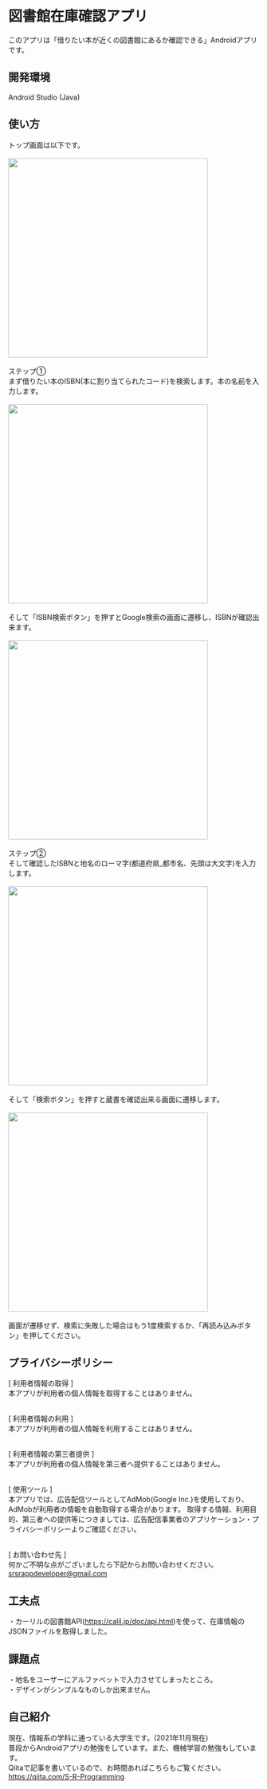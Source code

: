 # 図書館在庫確認アプリ
このアプリは「借りたい本が近くの図書館にあるか確認できる」Androidアプリです。

## 開発環境 
Android Studio (Java)

## 使い方
トップ画面は以下です。<br><br>
<img src="https://user-images.githubusercontent.com/89324742/141609340-a5c42e32-c960-409d-9c15-14964e0c5b62.png"
     width="400px"><br><br>
ステップ①<br>まず借りたい本のISBN(本に割り当てられたコード)を検索します。本の名前を入力します。<br><br>
<img src="https://user-images.githubusercontent.com/89324742/141609373-b42cb375-163a-4916-b1d4-5b5a03c365f7.png"
     width="400px"><br><br>
   そして「ISBN検索ボタン」を押すとGoogle検索の画面に遷移し、ISBNが確認出来ます。<br><br>
   <img src="https://user-images.githubusercontent.com/89324742/141609422-95d9253e-2e36-4845-b7fa-1a6d72c09f45.png"
        width="400px"><br><br>
        ステップ②<br>そして確認したISBNと地名のローマ字(都道府県_都市名、先頭は大文字)を入力します。
<br><br>
<img src = "https://user-images.githubusercontent.com/89324742/141609458-08f512d6-32b6-41a6-b61b-d4e06b0a14f7.png"
     width="400px"><br><br>
そして「検索ボタン」を押すと蔵書を確認出来る画面に遷移します。<br><br>
<img src = "https://user-images.githubusercontent.com/89324742/141609500-5dcc3048-f9c1-41c7-9a2b-4091756e3eeb.png"
     width="400px"><br><br>
     画面が遷移せず、検索に失敗した場合はもう1度検索するか、「再読み込みボタン」を押してください。
     
## プライバシーポリシー
[ 利用者情報の取得 ]<br>
本アプリが利用者の個人情報を取得することはありません。<br><br>


[ 利用者情報の利用 ]<br>
本アプリが利用者の個人情報を利用することはありません。<br><br>


[ 利用者情報の第三者提供 ]<br>
本アプリが利用者の個人情報を第三者へ提供することはありません。<br><br>


[ 使用ツール ]<br>
本アプリでは、広告配信ツールとしてAdMob(Google Inc.)を使用しており、AdMobが利用者の情報を自動取得する場合があります。 取得する情報、利用目的、第三者への提供等につきましては、広告配信事業者のアプリケーション・プライバシーポリシーよりご確認ください。<br><br>


[ お問い合わせ先 ]<br>
何かご不明な点がございましたら下記からお問い合わせください。<br>
srsrappdeveloper@gmail.com
## 工夫点
・カーリルの図書館API(https://calil.jp/doc/api.html)を使って、在庫情報のJSONファイルを取得しました。

## 課題点
・地名をユーザーにアルファベットで入力させてしまったところ。<br>・デザインがシンプルなものしか出来ません。

## 自己紹介
現在、情報系の学科に通っている大学生です。(2021年11月現在)<br>普段からAndroidアプリの勉強をしています。また、機械学習の勉強もしています。
<br>Qiitaで記事を書いているので、お時間あればこちらもご覧ください。https://qiita.com/S-R-Programming


